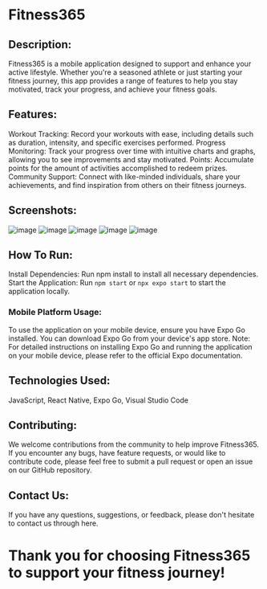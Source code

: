 # Fitness365
## Description:
Fitness365 is a mobile application designed to support and enhance your active lifestyle. Whether you're a seasoned athlete or just starting your fitness journey, this app provides a range of features to help you stay motivated, track your progress, and achieve your fitness goals.

## Features:

Workout Tracking: Record your workouts with ease, including details such as duration, intensity, and specific exercises performed.
Progress Monitoring: Track your progress over time with intuitive charts and graphs, allowing you to see improvements and stay motivated.
Points: Accumulate points for the amount of activities accomplished to redeem prizes.
Community Support: Connect with like-minded individuals, share your achievements, and find inspiration from others on their fitness journeys.

## Screenshots: 
![image](https://github.com/n-automata/Fitness365/assets/148803386/78767e7c-cd96-4fd9-bd7b-021f5664972c)
![image](https://github.com/n-automata/Fitness365/assets/148803386/4575cd8a-2423-47c7-9b51-cd4f7bedf5c8)
![image](https://github.com/n-automata/Fitness365/assets/148803386/de80a847-9aff-43a4-9cf2-96e83a250d7d)
![image](https://github.com/n-automata/Fitness365/assets/148803386/9e83d9a4-902f-4667-ae85-6e7e530e2533)
![image](https://github.com/n-automata/Fitness365/assets/148803386/f71a064e-5cae-485d-ba92-26f1cbddd857)


## How To Run:

Install Dependencies:
Run npm install to install all necessary dependencies.
Start the Application:
Run ```npm start``` or ```npx expo start``` to start the application locally.

### Mobile Platform Usage:
To use the application on your mobile device, ensure you have Expo Go installed. You can download Expo Go from your device's app store.
Note: For detailed instructions on installing Expo Go and running the application on your mobile device, please refer to the official Expo documentation.

## Technologies Used:
JavaScript, React Native, Expo Go, Visual Studio Code

## Contributing:
We welcome contributions from the community to help improve Fitness365. If you encounter any bugs, have feature requests, or would like to contribute code, please feel free to submit a pull request or open an issue on our GitHub repository.

## Contact Us:
If you have any questions, suggestions, or feedback, please don't hesitate to contact us through here. 

# Thank you for choosing Fitness365 to support your fitness journey!
